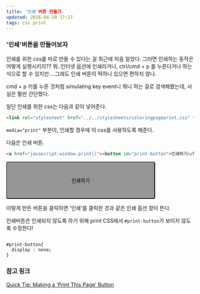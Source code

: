 ```yaml
---
title: '인쇄'버튼 만들기   
updated: 2016-04-19 17:27
tags: css print  
---
```


### '인쇄'버튼을 만들어보자 
인쇄를 위한 css를 따로 만들 수 있다는 걸 최근에 처음 알았다. 
그러면 인쇄하는 동작은 어떻게 실행시키지?? 
뭐..인터넷 옵션에 인쇄라거나, ctrl/cmd + p 를 누른다거나 하는 식으로 할 수 있지만....그래도 인쇄 버튼이 떡하니 있으면 편하지 않나.     

cmd + p 키를 누른 것처럼 simulating key event니 뭐니 하는 걸로 검색해봤는데, 사실은 훨씬 간단했다. 

일단 인쇄를 위한 css는 다음과 같이 넣어준다. 
```html
<link rel="stylesheet" href="../../stylesheets/coloringpageprint.css" type="text/css" media="print" />
```
`media="print"` 부분이, 인쇄할 경우에 이 css를 사용하도록 해준다.     

다음은 인쇄 버튼.
```html
<a href="javascript:window.print()"><button id="print-button">인쇄하기</button></a>
```
<a href="javascript:window.print()"><button style="width:400px;height:100px;background-color:rgb(150,150,150);cursor:pointer;border-radius:4px;">인쇄하기</button></a>

이렇게 만든 버튼을 클릭하면 '인쇄'를 클릭한 것과 같은 인쇄 옵션 창이 뜬다.    

인쇄버튼은 인쇄되지 않도록 하기 위해 print CSS에서 `#print-button`가 보이지 않도록 수정한다!
<pre><code class="language-css">
#print-button{
  display : none;
}
</code></pre>    


### 참고 링크 
[Quick Tip: Making a ‘Print This Page’ Button](https://css-tricks.com/quick-tip-making-a-print-this-page-button/)
